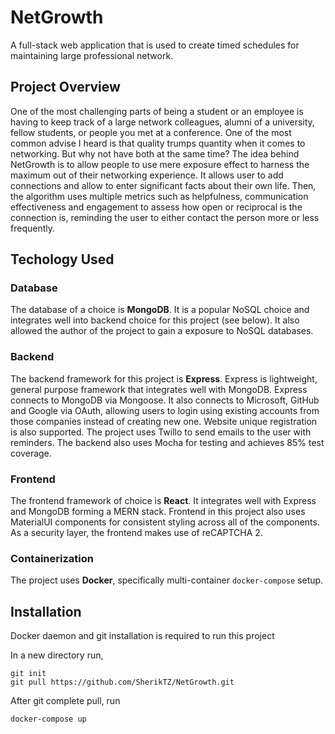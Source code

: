 # NetGrowth

A full-stack web application that is used to create timed schedules for maintaining large professional network.

## Project Overview

One of the most challenging parts of being a student or an employee is having to keep track of a large network colleagues, alumni of a university, fellow students, or people you met at a conference. One of the most common advise I heard is that quality trumps quantity when it comes to networking. But why not have both at the same time? The idea behind NetGrowth is to allow people to use mere exposure effect to harness the maximum out of their networking experience. It allows user to add connections and allow to enter significant facts about their own life. Then, the algorithm uses multiple metrics such as helpfulness, communication effectiveness and engagement to assess how open or reciprocal is the connection is, reminding the user to either contact the person more or less frequently.

## Techology Used

### Database

The database of a choice is **MongoDB**. It is a popular NoSQL choice and integrates well into backend choice for this project (see below). It also allowed the author of the project to gain a exposure to NoSQL databases.

### Backend

The backend framework for this project is **Express**. Express is lightweight, general purpose framework that integrates well with MongoDB. Express connects to MongoDB via Mongoose. It also connects to Microsoft, GitHub and Google via OAuth, allowing users to login using existing accounts from those companies instead of creating new one. Website unique registration is also supported. The project uses Twillo to send emails to the user with reminders. The backend also uses Mocha for testing and achieves 85% test coverage.

### Frontend

The frontend framework of choice is **React**. It integrates well with Express and MongoDB forming a MERN stack. Frontend in this project also uses MaterialUI components for consistent styling across all of the components. As a security layer, the frontend makes use of reCAPTCHA 2.

### Containerization

The project uses **Docker**, specifically multi-container `docker-compose` setup.

## Installation

Docker daemon and git installation is required to run this project

In a new directory run,

`git init`  
`git pull https://github.com/SherikTZ/NetGrowth.git`

After git complete pull, run

`docker-compose up`
